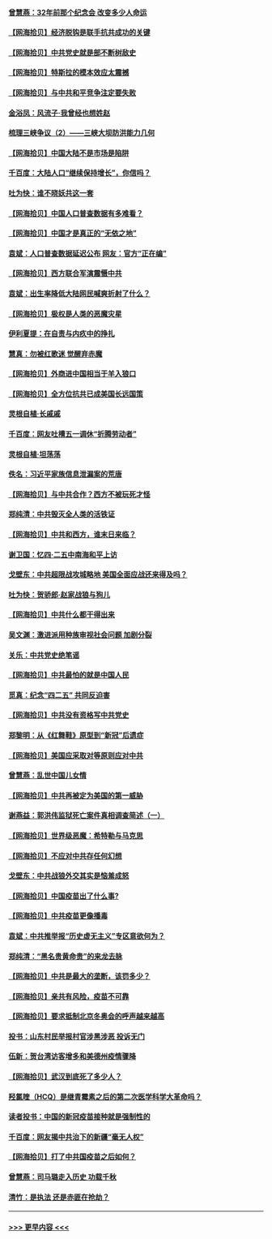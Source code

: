 #### [曾慧燕：32年前那个纪念会 改变多少人命运](../pages/nsc993/n12934233.md?t=05101201) 
#### [【网海拾贝】经济脱钩是联手抗共成功的关键](../pages/nsc993/n12934176.md?t=05101201) 
#### [【网海拾贝】中共党史就是部不断树敌史](../pages/nsc993/n12932844.md?t=05101201) 
#### [【网海拾贝】特斯拉的模本效应太震撼](../pages/nsc993/n12925626.md?t=05101201) 
#### [【网海拾贝】与中共和平竞争注定要失败](../pages/nsc993/n12923326.md?t=05101201) 
#### [金浴凤：风流子‧我曾经也想姓赵](../pages/nsc993/n12920911.md?t=05101201) 
#### [梳理三峡争议（2）——三峡大坝防洪能力几何](../pages/nsc993/n12920173.md?t=05101201) 
#### [【网海拾贝】中国大陆不是市场是陷阱](../pages/nsc993/n12920143.md?t=05101201) 
#### [千百度：大陆人口“继续保持增长”，你信吗？](../pages/nsc993/n12918946.md?t=05101201) 
#### [吐为快：谁不晓妖共这一套](../pages/nsc993/n12918941.md?t=05101201) 
#### [【网海拾贝】中国人口普查数据有多难看？](../pages/nsc993/n12917822.md?t=05101201) 
#### [【网海拾贝】中国才是真正的“无依之地”](../pages/nsc993/n12915845.md?t=05101201) 
#### [袁斌：人口普查数据延迟公布 网友：官方“正在编”](../pages/nsc993/n12915748.md?t=05101201) 
#### [【网海拾贝】西方联合军演震慑中共](../pages/nsc993/n12913466.md?t=05101201) 
#### [袁斌：出生率降低大陆网民喊爽折射了什么？](../pages/nsc993/n12913365.md?t=05101201) 
#### [【网海拾贝】极权是人类的恶魔灾星](../pages/nsc993/n12910697.md?t=05101201) 
#### [伊利夏提：在自责与内疚中的挣扎](../pages/nsc993/n12910493.md?t=05101201) 
#### [慧真：勿被红歌迷 觉醒弃赤魔](../pages/nsc993/n12910485.md?t=05101201) 
#### [【网海拾贝】外商进中国相当于羊入狼口](../pages/nsc993/n12908274.md?t=05101201) 
#### [【网海拾贝】全方位抗共已成美国长远国策](../pages/nsc993/n12906878.md?t=05101201) 
#### [灵根自植‧长戚戚](../pages/nsc993/n12905585.md?t=05101201) 
#### [千百度：网友吐槽五一调休“折腾劳动者”](../pages/nsc993/n12905934.md?t=05101201) 
#### [灵根自植‧坦荡荡](../pages/nsc993/n12905562.md?t=05101201) 
#### [佚名：习近平家族信息泄漏案的荒唐](../pages/nsc993/n12904705.md?t=05101201) 
#### [【网海拾贝】与中共合作？西方不被玩死才怪](../pages/nsc993/n12903873.md?t=05101201) 
#### [郑纯清：中共毁灭全人类的活铁证](../pages/nsc993/n12903785.md?t=05101201) 
#### [【网海拾贝】中共和西方，谁末日来临？](../pages/nsc993/n12903482.md?t=05101201) 
#### [谢卫国：忆四‧二五中南海和平上访](../pages/nsc993/n12902192.md?t=05101201) 
#### [戈壁东：中共超限战攻城略地 美国全面应战还来得及吗？](../pages/nsc993/n12902297.md?t=05101201) 
#### [吐为快：贺骄郎‧赵家战狼与狗儿](../pages/nsc993/n12902280.md?t=05101201) 
#### [【网海拾贝】中共什么都干得出来](../pages/nsc993/n12897500.md?t=05101201) 
#### [吴文渊：激进派用种族审视社会问题 加剧分裂](../pages/nsc993/n12893881.md?t=05101201) 
#### [关乐：中共党史绝笔谣](../pages/nsc993/n12897270.md?t=05101201) 
#### [【网海拾贝】中共最怕的就是中国人民](../pages/nsc993/n12894705.md?t=05101201) 
#### [觅真：纪念“四二五” 共同反迫害](../pages/nsc993/n12894553.md?t=05101201) 
#### [【网海拾贝】中共没有资格写中共党史](../pages/nsc993/n12892231.md?t=05101201) 
#### [郑黎明：从《红舞鞋》原型到“新冠”后遗症](../pages/nsc993/n12890469.md?t=05101201) 
#### [【网海拾贝】美国应采取对等原则应对中共](../pages/nsc993/n12889176.md?t=05101201) 
#### [曾慧燕：乱世中国儿女情](../pages/nsc993/n12887931.md?t=05101201) 
#### [【网海拾贝】中共再被定为美国的第一威胁](../pages/nsc993/n12887580.md?t=05101201) 
#### [谢燕益：郭洪伟监狱死亡案件真相调查简述（一）](../pages/nsc993/n12885648.md?t=05101201) 
#### [【网海拾贝】世界级恶魔：希特勒与马克思](../pages/nsc993/n12884062.md?t=05101201) 
#### [【网海拾贝】不应对中共存任何幻想](../pages/nsc993/n12881460.md?t=05101201) 
#### [戈壁东：中共战狼外交其实是恼羞成怒](../pages/nsc993/n12880392.md?t=05101201) 
#### [【网海拾贝】中国疫苗出了什么事?](../pages/nsc993/n12879124.md?t=05101201) 
#### [【网海拾贝】中共疫苗更像播毒](../pages/nsc993/n12876631.md?t=05101201) 
#### [袁斌：中共推举报“历史虚无主义”专区意欲何为？](../pages/nsc993/n12876530.md?t=05101201) 
#### [郑纯清：“黑名贵黄命贵”的来龙去脉](../pages/nsc993/n12875589.md?t=05101201) 
#### [【网海拾贝】中共是最大的垄断，该罚多少？](../pages/nsc993/n12874006.md?t=05101201) 
#### [【网海拾贝】亲共有风险，疫苗不可靠](../pages/nsc993/n12872224.md?t=05101201) 
#### [【网海拾贝】要求抵制北京冬奥会的呼声越来越高](../pages/nsc993/n12868962.md?t=05101201) 
#### [投书：山东村民举报村官涉黑涉恶 投诉无门](../pages/nsc993/n12869726.md?t=05101201) 
#### [伍新：贺台湾访客增多和美德州疫情骤降](../pages/nsc993/n12865651.md?t=05101201) 
#### [【网海拾贝】武汉到底死了多少人？](../pages/nsc993/n12863707.md?t=05101201) 
#### [羟氯喹（HCQ）是继青霉素之后的第二次医学科学大革命吗？](../pages/nsc993/n12638564.md?t=05101201) 
#### [读者投书：中国的新冠疫苗接种就是强制性的](../pages/nsc993/n12859932.md?t=05101201) 
#### [千百度：网友揭中共治下的新疆“毫无人权”](../pages/nsc993/n12858385.md?t=05101201) 
#### [【网海拾贝】打了中共国疫苗之后如何？](../pages/nsc993/n12857866.md?t=05101201) 
#### [曾慧燕：司马璐走入历史 功载千秋](../pages/nsc993/n12856996.md?t=05101201) 
#### [清竹：是执法 还是赤匪在抢劫？](../pages/nsc993/n12856952.md?t=05101201) 

----
#### [ >>> 更早内容 <<< ](../indexes/nsc993-earlier.md)
